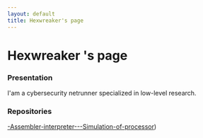 ```yaml
---
layout: default
title: Hexwreaker's page
---
```


# Hexwreaker 's page

### Presentation

I'am a cybersecurity netrunner specialized in low-level research. 

### Repositories

[-Assembler-interpreter---Simulation-of-processor](/pages/main.md))


